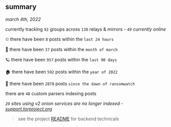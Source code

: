 
## summary
_march 4th, 2022_

currently tracking `92` groups across `130` relays & mirrors - _`49` currently online_

⏲ there have been `8` posts within the `last 24 hours`

🦈 there have been `37` posts within the `month of march`

🪐 there have been `957` posts within the `last 90 days`

🏚 there have been `592` posts within the `year of 2022`

🦕 there have been `2878` posts `since the dawn of ransomwatch`

there are `48` custom parsers indexing posts

_`20` sites using v2 onion services are no longer indexed - [support.torproject.org](https://support.torproject.org/onionservices/v2-deprecation/)_

> see the project [README](https://github.com/thetanz/ransomwatch#ransomwatch--) for backend technicals
